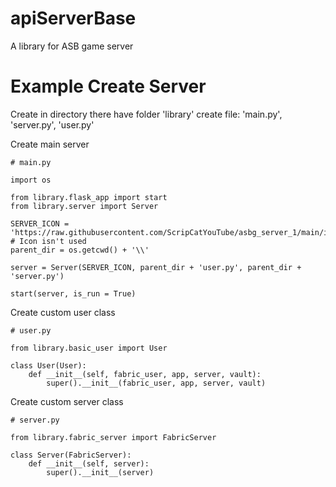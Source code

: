 # apiServerBase
A library for ASB game server

# Example Create Server

Create in directory there have folder 'library' create file: 'main.py', 'server.py', 'user.py'

Create main server

```
# main.py

import os

from library.flask_app import start
from library.server import Server

SERVER_ICON = 'https://raw.githubusercontent.com/ScripCatYouTube/asbg_server_1/main/icon.png' # Icon isn't used
parent_dir = os.getcwd() + '\\'

server = Server(SERVER_ICON, parent_dir + 'user.py', parent_dir + 'server.py')

start(server, is_run = True)
```

Create custom user class

```
# user.py

from library.basic_user import User

class User(User):
	def __init__(self, fabric_user, app, server, vault):
		super().__init__(fabric_user, app, server, vault)
```

Create custom server class

```
# server.py

from library.fabric_server import FabricServer

class Server(FabricServer): 
	def __init__(self, server):
		super().__init__(server)
```

